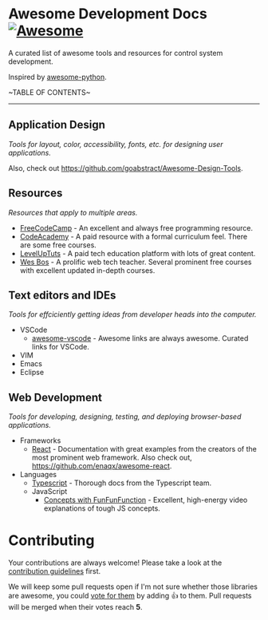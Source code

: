 # Awesome Development Docs [![Awesome](https://cdn.rawgit.com/sindresorhus/awesome/d7305f38d29fed78fa85652e3a63e154dd8e8829/media/badge.svg)](https://github.com/sindresorhus/awesome)

A curated list of awesome tools and resources for control system development.

Inspired by [awesome-python](https://github.com/vinta/awesome-python).

~TABLE OF CONTENTS~

---

## Application Design

*Tools for layout, color, accessibility, fonts, etc. for designing user applications.*

Also, check out https://github.com/goabstract/Awesome-Design-Tools.

## Resources

*Resources that apply to multiple areas.*

* [FreeCodeCamp](https://www.freecodecamp.org/learn) - An excellent and always free programming resource.
* [CodeAcademy](https://www.codecademy.com/) - A paid resource with a formal curriculum feel. There are some free courses.
* [LevelUpTuts](https://levelup.video/library) - A paid tech education platform with lots of great content.
* [Wes Bos](https://wesbos.com/courses) - A prolific web tech teacher. Several prominent free courses with excellent updated in-depth courses.

## Text editors and IDEs

*Tools for effciciently getting ideas from developer heads into the computer.*

* VSCode
    * [awesome-vscode](https://github.com/viatsko/awesome-vscode) - Awesome links are always awesome. Curated links for VSCode.
* VIM
* Emacs
* Eclipse

## Web Development

*Tools for developing, designing, testing, and deploying browser-based applications.*

* Frameworks
    * [React](https://reactjs.org/docs/getting-started.html) - Documentation with great examples from the creators of the most prominent web framework. Also check out, https://github.com/enaqx/awesome-react.
* Languages
    * [Typescript](https://www.typescriptlang.org/docs/) - Thorough docs from the Typescript team.
    * JavaScript
        * [Concepts with FunFunFunction](https://www.youtube.com/@funfunfunction/videos) - Excellent, high-energy video explanations of tough JS concepts.

# Contributing

Your contributions are always welcome! Please take a look at the [contribution guidelines](https://github.com/fermi-controls/awesome-docs/blob/main/CONTRIBUTING.md) first.

We will keep some pull requests open if I'm not sure whether those libraries are awesome, you could [vote for them](https://github.com/fermi-controls/awesome-docs/pulls) by adding :+1: to them. Pull requests will be merged when their votes reach **5**.
